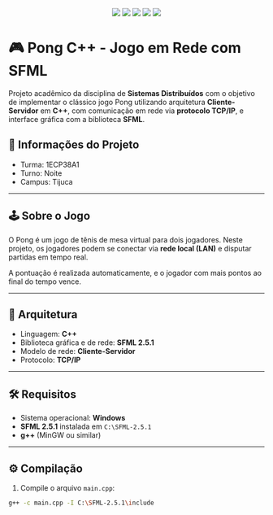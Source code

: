 <p align="center">
  <img src="https://img.shields.io/badge/C%2B%2B-00599C?style=for-the-badge&logo=c%2B%2B&logoColor=white" />
  <img src="https://img.shields.io/badge/SFML-2.5.1-green?style=for-the-badge&logo=sfml&logoColor=white" />
  <img src="https://img.shields.io/badge/TCP%2FIP-004d99?style=for-the-badge&logo=protocols&logoColor=white" />
  <img src="https://img.shields.io/badge/Windows-Suportado-blue?style=for-the-badge&logo=windows&logoColor=white" />
  <img src="https://img.shields.io/badge/Cliente--Servidor-Model-yellow?style=for-the-badge" />
</p>

# 🎮 Pong C++ - Jogo em Rede com SFML

Projeto acadêmico da disciplina de **Sistemas Distribuídos** com o objetivo de implementar o clássico jogo Pong utilizando arquitetura **Cliente-Servidor** em **C++**, com comunicação em rede via **protocolo TCP/IP**, e interface gráfica com a biblioteca **SFML**.


## 🏫 Informações do Projeto

- Turma: 1ECP38A1
- Turno: Noite
- Campus: Tijuca

---

## 🕹️ Sobre o Jogo

O Pong é um jogo de tênis de mesa virtual para dois jogadores. Neste projeto, os jogadores podem se conectar via **rede local (LAN)** e disputar partidas em tempo real.

A pontuação é realizada automaticamente, e o jogador com mais pontos ao final do tempo vence.

---

## 🧱 Arquitetura

- Linguagem: **C++**
- Biblioteca gráfica e de rede: **SFML 2.5.1**
- Modelo de rede: **Cliente-Servidor**
- Protocolo: **TCP/IP**

---

## 🛠️ Requisitos

- Sistema operacional: **Windows**
- **SFML 2.5.1** instalada em `C:\SFML-2.5.1`
- **g++** (MinGW ou similar)

---

## ⚙️ Compilação

1. Compile o arquivo `main.cpp`:

```bash
g++ -c main.cpp -I C:\SFML-2.5.1\include
